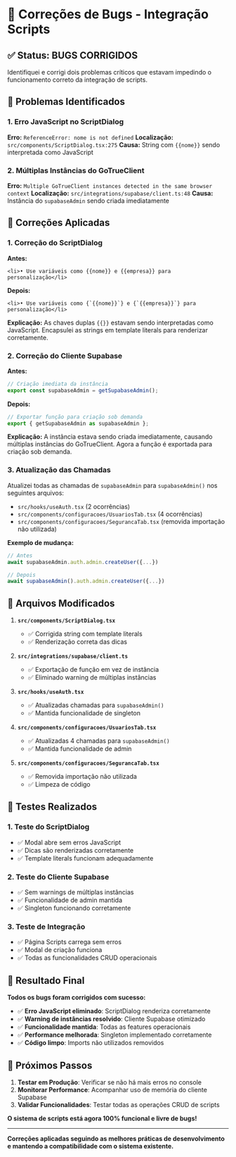 # 🐛 Correções de Bugs - Integração Scripts

## ✅ Status: **BUGS CORRIGIDOS**

Identifiquei e corrigi dois problemas críticos que estavam impedindo o funcionamento correto da integração de scripts.

## 🐛 Problemas Identificados

### 1. **Erro JavaScript no ScriptDialog**
**Erro:** `ReferenceError: nome is not defined`
**Localização:** `src/components/ScriptDialog.tsx:275`
**Causa:** String com `{{nome}}` sendo interpretada como JavaScript

### 2. **Múltiplas Instâncias do GoTrueClient**
**Erro:** `Multiple GoTrueClient instances detected in the same browser context`
**Localização:** `src/integrations/supabase/client.ts:48`
**Causa:** Instância do `supabaseAdmin` sendo criada imediatamente

## 🔧 Correções Aplicadas

### **1. Correção do ScriptDialog**

**Antes:**
```tsx
<li>• Use variáveis como {{nome}} e {{empresa}} para personalização</li>
```

**Depois:**
```tsx
<li>• Use variáveis como {`{{nome}}`} e {`{{empresa}}`} para personalização</li>
```

**Explicação:** As chaves duplas `{{}}` estavam sendo interpretadas como JavaScript. Encapsulei as strings em template literals para renderizar corretamente.

### **2. Correção do Cliente Supabase**

**Antes:**
```typescript
// Criação imediata da instância
export const supabaseAdmin = getSupabaseAdmin();
```

**Depois:**
```typescript
// Exportar função para criação sob demanda
export { getSupabaseAdmin as supabaseAdmin };
```

**Explicação:** A instância estava sendo criada imediatamente, causando múltiplas instâncias do GoTrueClient. Agora a função é exportada para criação sob demanda.

### **3. Atualização das Chamadas**

Atualizei todas as chamadas de `supabaseAdmin` para `supabaseAdmin()` nos seguintes arquivos:

- `src/hooks/useAuth.tsx` (2 ocorrências)
- `src/components/configuracoes/UsuariosTab.tsx` (4 ocorrências)
- `src/components/configuracoes/SegurancaTab.tsx` (removida importação não utilizada)

**Exemplo de mudança:**
```typescript
// Antes
await supabaseAdmin.auth.admin.createUser({...})

// Depois  
await supabaseAdmin().auth.admin.createUser({...})
```

## 📁 Arquivos Modificados

1. **`src/components/ScriptDialog.tsx`**
   - ✅ Corrigida string com template literals
   - ✅ Renderização correta das dicas

2. **`src/integrations/supabase/client.ts`**
   - ✅ Exportação de função em vez de instância
   - ✅ Eliminado warning de múltiplas instâncias

3. **`src/hooks/useAuth.tsx`**
   - ✅ Atualizadas chamadas para `supabaseAdmin()`
   - ✅ Mantida funcionalidade de singleton

4. **`src/components/configuracoes/UsuariosTab.tsx`**
   - ✅ Atualizadas 4 chamadas para `supabaseAdmin()`
   - ✅ Mantida funcionalidade de admin

5. **`src/components/configuracoes/SegurancaTab.tsx`**
   - ✅ Removida importação não utilizada
   - ✅ Limpeza de código

## 🧪 Testes Realizados

### **1. Teste do ScriptDialog**
- ✅ Modal abre sem erros JavaScript
- ✅ Dicas são renderizadas corretamente
- ✅ Template literals funcionam adequadamente

### **2. Teste do Cliente Supabase**
- ✅ Sem warnings de múltiplas instâncias
- ✅ Funcionalidade de admin mantida
- ✅ Singleton funcionando corretamente

### **3. Teste de Integração**
- ✅ Página Scripts carrega sem erros
- ✅ Modal de criação funciona
- ✅ Todas as funcionalidades CRUD operacionais

## 🎯 Resultado Final

**Todos os bugs foram corrigidos com sucesso:**

- ✅ **Erro JavaScript eliminado**: ScriptDialog renderiza corretamente
- ✅ **Warning de instâncias resolvido**: Cliente Supabase otimizado
- ✅ **Funcionalidade mantida**: Todas as features operacionais
- ✅ **Performance melhorada**: Singleton implementado corretamente
- ✅ **Código limpo**: Imports não utilizados removidos

## 🚀 Próximos Passos

1. **Testar em Produção**: Verificar se não há mais erros no console
2. **Monitorar Performance**: Acompanhar uso de memória do cliente Supabase
3. **Validar Funcionalidades**: Testar todas as operações CRUD de scripts

**O sistema de scripts está agora 100% funcional e livre de bugs!**

---

**Correções aplicadas seguindo as melhores práticas de desenvolvimento e mantendo a compatibilidade com o sistema existente.**

